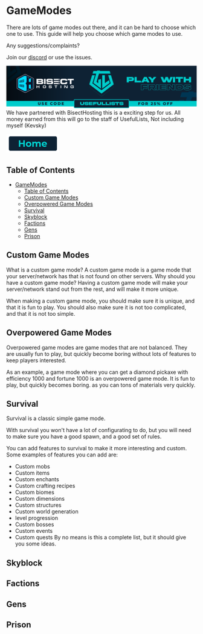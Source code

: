 # GameModes

There are lots of game modes out there, and it can be hard to choose which one to use. This guide will help you choose which game modes to use.

Any suggestions/complaints?

Join our [discord](https://discord.gg/8nzHYhVUQS) or use the issues.

[![Bisect Hosting Image](https://raw.githubusercontent.com/TheUsefulLists/assets/main/Images/Promo.png)](https://bisecthosting.com/UsefulLists)
We have partnered with BisectHosting this is a exciting step for us. All money earned from this will go to the staff of UsefulLists, Not including myself (Kevsky)

[![Home](/images/button_small/home.png)](/README.md)

## Table of Contents
- [GameModes](#gamemodes)
  - [Table of Contents](#table-of-contents)
  - [Custom Game Modes](#custom-game-modes)
  - [Overpowered Game Modes](#overpowered-game-modes)
  - [Survival](#survival)
  - [Skyblock](#skyblock)
  - [Factions](#factions)
  - [Gens](#gens)
  - [Prison](#prison)

## Custom Game Modes

What is a custom game mode? A custom game mode is a game mode that your server/network has that is not found on other servers.
Why should you have a custom game mode? Having a custom game mode will make your server/network stand out from the rest, and will make it more unique.

When making a custom game mode, you should make sure it is unique, and that it is fun to play. You should also make sure it is not too complicated, and that it is not too simple.

## Overpowered Game Modes

Overpowered game modes are game modes that are not balanced. They are usually fun to play, but quickly become boring without lots of features to keep players interested.

As an example, a game mode where you can get a diamond pickaxe with efficiency 1000 and fortune 1000 is an overpowered game mode. It is fun to play, but quickly becomes boring. as you can tons of materials very quickly.

## Survival

Survival is a classic simple game mode.

With survival you won't have a lot of configurating to do, but you will need to make sure you have a good spawn, and a good set of rules.

You can add features to survival to make it more interesting and custom. Some examples of features you can add are:
- Custom mobs
- Custom items
- Custom enchants
- Custom crafting recipes
- Custom biomes
- Custom dimensions
- Custom structures
- Custom world generation
- level progression
- Custom bosses
- Custom events
- Custom quests
By no means is this a complete list, but it should give you some ideas.

## Skyblock

## Factions

## Gens

## Prison